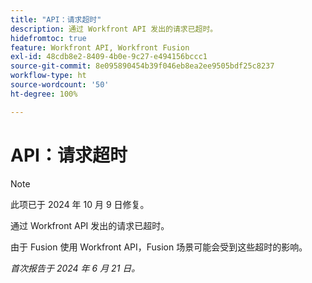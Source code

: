 ```yaml
---
title: "API：请求超时"
description: 通过 Workfront API 发出的请求已超时。
hidefromtoc: true
feature: Workfront API, Workfront Fusion
exl-id: 48cdb8e2-8409-4b0e-9c27-e494156bccc1
source-git-commit: 8e095890454b39f046eb8ea2ee9505bdf25c8237
workflow-type: ht
source-wordcount: '50'
ht-degree: 100%

---
```


# API：请求超时

>[!NOTE]
>
>此项已于 2024 年 10 月 9 日修复。

通过 Workfront API 发出的请求已超时。

由于 Fusion 使用 Workfront API，Fusion 场景可能会受到这些超时的影响。

_首次报告于 2024 年 6 月 21 日。_
